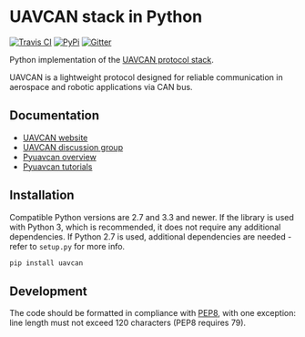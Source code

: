 UAVCAN stack in Python
======================

[![Travis CI](https://travis-ci.org/UAVCAN/pyuavcan.svg?branch=master)](https://travis-ci.org/UAVCAN/pyuavcan)
[![PyPi](https://img.shields.io/pypi/dm/uavcan.svg)](https://pypi.python.org/pypi/uavcan)
[![Gitter](https://img.shields.io/badge/gitter-join%20chat-green.svg)](https://gitter.im/UAVCAN/general)

Python implementation of the [UAVCAN protocol stack](http://uavcan.org/).

UAVCAN is a lightweight protocol designed for reliable communication in aerospace and robotic applications via CAN bus.

## Documentation

* [UAVCAN website](http://uavcan.org)
* [UAVCAN discussion group](https://groups.google.com/forum/#!forum/uavcan)
* [Pyuavcan overview](http://uavcan.org/Implementations/Pyuavcan/)
* [Pyuavcan tutorials](http://uavcan.org/Implementations/Pyuavcan/Tutorials/)

## Installation

Compatible Python versions are 2.7 and 3.3 and newer.
If the library is used with Python 3, which is recommended, it does not require any additional dependencies.
If Python 2.7 is used, additional dependencies are needed - refer to `setup.py` for more info.

```bash
pip install uavcan
```

## Development

The code should be formatted in compliance with [PEP8](https://www.python.org/dev/peps/pep-0008/),
with one exception: line length must not exceed 120 characters (PEP8 requires 79).
